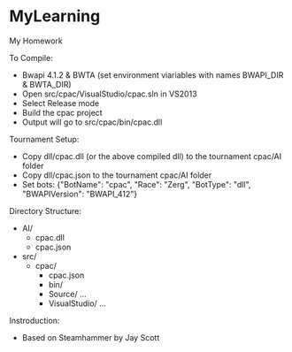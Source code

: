 # MyLearning
My Homework

To Compile:
- Bwapi 4.1.2 & BWTA (set environment viariables with names BWAPI_DIR & BWTA_DIR)
- Open src/cpac/VisualStudio/cpac.sln in VS2013
- Select Release mode
- Build the cpac project
- Output will go to src/cpac/bin/cpac.dll

Tournament Setup:
- Copy dll/cpac.dll (or the above compiled dll) to the tournament cpac/AI folder
- Copy dll/cpac.json to the tournament cpac/AI folder
- Set bots: {"BotName": "cpac", "Race": "Zerg", "BotType": "dll", "BWAPIVersion": "BWAPI_412"}

Directory Structure:
- AI/
	- cpac.dll
	- cpac.json
- src/
	- cpac/
		- cpac.json
		- bin/
		- Source/
			...
		- VisualStudio/
			...
			
Instroduction:
- Based on Steamhammer by Jay Scott
